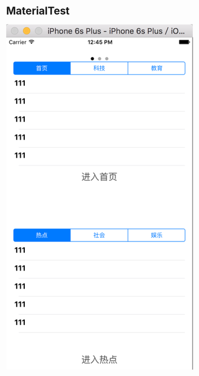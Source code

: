 # MaterialTest
![Alt text](https://github.com/chenyufeng1991/NewsClient/raw/master/Screenshots/1.png)